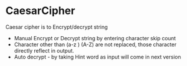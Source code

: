 # CaesarCipher
Caesar cipher is to Encrypt/decrypt string 
* Manual  Encrypt or Decrypt string by entering character skip count
* Character other than (a-z ) (A-Z) are not replaced, those character directly reflect in output.
* Auto decrypt - by taking Hint word as input will come in next version
